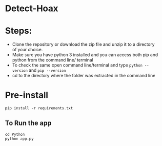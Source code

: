 # Detect-Hoax

# Steps:
* Clone the repository or download the zip file and unzip it to a directory of your choice.
* Make sure you have python 3 installed and you can access both pip and python from the command line/ terminal
* To check the same open command line/terminal and type `python --version` and `pip --version`
* cd to the directory where the folder was extracted in the command line

# Pre-install
 ```
 pip install -r requirements.txt

 ```

## To Run the app
 ```
 cd Python
 python app.py
 
 ```



